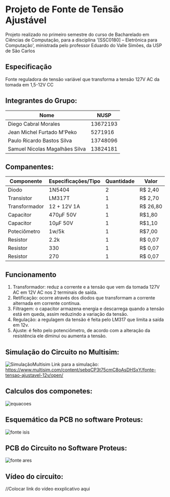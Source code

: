 # Projeto de Fonte de Tensão Ajustável
 Projeto realizado no primeiro semestre do curso de Bacharelado em Ciências de Computação, para a disciplina '[SSC0180] – Eletrônica para Computação', ministrada pelo professor Eduardo do Valle Simões, da USP de São Carlos
## Especificação
Fonte reguladora de tensão variável que transforma a tensão 127V AC da tomada em 1,5-12V CC
## Integrantes do Grupo:
| Nome | NUSP |
|------|------|
| Diego Cabral Morales | 13672193 |
| Jean Michel Furtado M'Peko | 5271916 |
| Paulo Ricardo Bastos Silva | 13748096 |
| Samuel Nicolas Magalhães Silva | 13824181 |
## Companentes:
| Componente | Especificações/Tipo | Quantidade | Valor |
|------------|---------------------|------------|-------|
| Diodo | 1N5404 | 2 | R$ 2,40 |
| Transistor | LM317T | 1 | R$ 2,70 |
| Transformador | 12 + 12V 1A | 1 | R$ 26,80 |
| Capacitor | 470µF 50V | 1 | R$1,80 |
| Capacitor | 10µF 50V | 1 | R$1,10 |
| Poteciômetro | 1w/5k | 1 | R$7,00 |
| Resistor | 2.2k | 1 | R$ 0,07 |
| Resistor | 330 | 1 | R$ 0,07 |
| Resistor | 270 | 1 | R$ 0,07 |

## Funcionamento
1. Transformador: reduz a corrente e a tensão que vem da tomada 127V AC em 12V AC nos 2 terminais de saída.
2. Retificação: ocorre através dos diodos que transformam a corrente alternada em corrente contínua.
3. Filtragem: o capacitor armazena energia e descarrega quando a tensão está em queda, assim reduzindo a variação da tensão.
4. Regulação: a regulagem da tensão é feita pelo LM317 que limita a saída em 12v.
5. Ajuste: é feito pelo potenciômetro, de acordo com a alteração da resistência ele diminui ou aumenta a tensão.

## Simulação do Circuito no Multisim:
![SimulaçãoMultisim](https://user-images.githubusercontent.com/110208895/181829224-fdac9fd0-3856-42c2-8997-190dd74390b4.png)
Link para a simulação: https://www.multisim.com/content/sebqCP3t75cmC8oAsDHSxY/fonte-tensao-ajustavel-12v/open/
## Calculos dos componetes:
![equacoes](https://user-images.githubusercontent.com/110208895/181831110-4ac6a579-f0a9-49e2-a40b-07ab9f144000.png)

## Esquemático da PCB no software Proteus:
![fonte isis](https://user-images.githubusercontent.com/110208895/181827555-6eaf0a4f-efec-472a-80bd-3763af17cbc5.png)
## PCB do Circuito no Software Proteus:
![fonte ares](https://user-images.githubusercontent.com/110208895/181827415-69203dab-ebf6-47bc-9162-1b3463e85584.png)
## Vídeo do circuito:
//Colocar link do vídeo exxplicativo aqui


